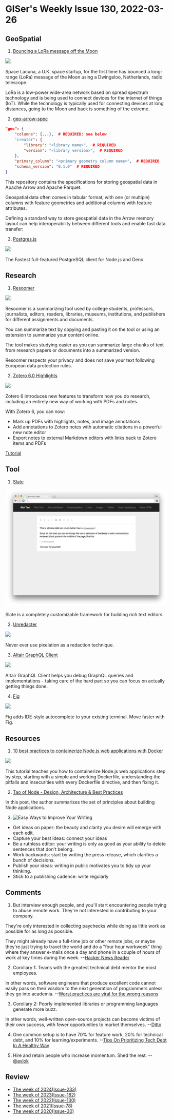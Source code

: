 # GISer's Weekly Issue 130, 2022-03-26

## GeoSpatial

1. [Bouncing a LoRa message off the Moon](https://electronics360.globalspec.com/article/17494/bouncing-a-lora-message-off-the-moon)

![](https://electronics360.globalspec.com/images/assets/494/17494/moonbounce_lora_banner-1024x428.jpg)

Space Lacuna, a U.K. space startup, for the first time has bounced a long-range (LoRa) message of the Moon using a Dwingeloo, Netherlands, radio telescope.

LoRa is a low-power wide-area network based on spread spectrum technology and is being used to connect devices for the internet of things (IoT). While the technology is typically used for connecting devices at long distances, going to the Moon and back is something of the extreme.

2. [geo-arrow-spec](https://github.com/geopandas/geo-arrow-spec)

```json
"geo": {
    "columns": {...},  # REQUIRED: see below
    "creator": {
        "library": "<library name>",  # REQUIRED
        "version": "<library version>",  # REQUIRED
    },
    "primary_column": "<primary geometry column name>",  # REQUIRED
    "schema_version": "0.1.0"  # REQUIRED
}
```

This repository contains the specifications for storing geospatial data in Apache Arrow and Apache Parquet.

Geospatial data often comes in tabular format, with one (or multiple) columns with feature geometries and additional columns with feature attributes.

Defining a standard way to store geospatial data in the Arrow memory layout can help interoperability between different tools and enable fast data transfer:

3. [Postgres.js](https://github.com/porsager/postgres)

![](https://raw.githubusercontent.com/porsager/postgres/master/demo.gif)

The Fastest full-featured PostgreSQL client for Node.js and Deno.

## Research

1. [Resoomer](https://resoomer.com/en/)

![](https://rigorousthemescom-ebizon.netdna-ssl.com/blog/wp-content/uploads/2021/03/screely-1616565715447.png)

Resoomer is a summarizing tool used by college students, professors, journalists, editors, readers, libraries, museums, institutions, and publishers for different assignments and documents.

You can summarize text by copying and pasting it on the tool or using an extension to summarize your content online.

The tool makes studying easier as you can summarize large chunks of text from research papers or documents into a summarized version.

Resoomer respects your privacy and does not save your text following European data protection rules.

2. [Zotero 6.0 Highlights](https://www.zotero.org/blog/zotero-6/)

![](https://www.zotero.org/static/images/blog/6.0/pdf-reader.jpg)

Zotero 6 introduces new features to transform how you do research, including an entirely new way of working with PDFs and notes.

With Zotero 6, you can now:

- Mark up PDFs with highlights, notes, and image annotations
- Add annotations to Zotero notes with automatic citations in a powerful new note editor
- Export notes to external Markdown editors with links back to Zotero items and PDFs

[Tutorial](https://wshuyi.medium.com/%E8%A7%A3%E5%86%B3%E7%A7%91%E7%A0%94%E4%BA%BA%E7%97%9B%E7%82%B9%E7%9A%84%E5%A4%A7%E7%AA%81%E7%A0%B4-zotero-6-0-%E7%89%88%E6%9C%89%E5%93%AA%E4%BA%9B%E4%BA%AE%E7%82%B9-e336981eb5e1)

## Tool

1. [Slate](https://github.com/ianstormtaylor/slate)

![](https://github.com/ianstormtaylor/slate/raw/main/docs/images/preview.png)

Slate is a completely customizable framework for building rich text editors.

2. [Unredacter](https://github.com/bishopfox/unredacter)

![](https://github.com/BishopFox/unredacter/raw/main/img/wow_such_secrets.gif)

Never ever use pixelation as a redaction technique.

3. [Altair GraphQL Client](https://altair.sirmuel.design/#download)

![](https://altair.sirmuel.design/assets/img/app-shot.png)

Altair GraphQL Client helps you debug GraphQL queries and implementations - taking care of the hard part so you can focus on actually getting things done.

4. [Fig](https://fig.io/)

![](https://fig.io/images/slideshow/screenshots/docker.png)

Fig adds IDE-style autocomplete to your existing terminal. Move faster with Fig.

## Resources

1. [10 best practices to containerize Node.js web applications with Docker](https://snyk.io/blog/10-best-practices-to-containerize-nodejs-web-applications-with-docker/)

![](https://snyk.io/wp-content/uploads/blog_header_10-best-practices-to-containerize-Node.js-web-applications-with-Docker.png)

This tutorial teaches you how to containerize Node.js web applications step by step, starting with a simple and working Dockerfile, understanding the pitfalls and insecurities with every Dockerfile directive, and then fixing it.

2. [Tao of Node - Design, Architecture & Best Practices](https://alexkondov.com/tao-of-node/)

In this post, the author summarizes the set of principles about building Node applications.

3. ![Easy Ways to Improve Your Writing](https://twitter.com/pic/media%2FFOD6HiMVQAsyKrQ.png%3Fname%3Dorig)

- Get ideas on paper: the beauty and clarity you desire will emerge with each edit.
- Capture your best ideas: connect your ideas
- Be a ruthless editor: your writing is only as good as your ability to delete sentences that don't belong.
- Work backwards: start by writing the press release, which clarifies a bunch of decisions.
- Publish your ideas: writing in public motivates you to tidy up your thinking.
- Stick to a publishing cadence: write regularly

## Comments

1. But interview enough people, and you'll start encountering people trying to abuse remote work. They're not interested in contributing to your company.

They're only interested in collecting paychecks while doing as little work as possible for as long as possible.

They might already have a full-time job or other remote jobs, or maybe they're just trying to travel the world and do a "four hour workweek" thing where they answer e-mails once a day and phone in a couple of hours of work at key times during the week. --[Hacker News Reader](https://news.ycombinator.com/item?id=30151706)

2. Corollary 1: Teams with the greatest technical debt mentor the most employees.

In other words, software engineers that produce excellent code cannot easily pass on their wisdom to the next generation of programmers unless they go into academia. --[Worst practices are viral for the wrong reasons](https://www.haskellforall.com/2014/04/worst-practices-are-viral-for-wrong.html)

3. Corollary 2: Poorly implemented libraries or programming languages generate more buzz.

In other words, well-written open-source projects can become victims of their own success, with fewer opportunities to market themselves. --[Ditto](https://www.haskellforall.com/2014/04/worst-practices-are-viral-for-wrong.html)

4. One common setup is to have 70% for feature work, 20% for technical debt, and 10% for learning/experiments. --[Tips On Prioritizing Tech Debt In A Healthy Way](https://leadership.garden/tips-on-prioritizing-tech-debt/)

5. Hire and retain people who increase momentum. Shed the rest. --[@avlok](https://softwareleadweekly.us6.list-manage.com/track/click?u=1a258e0fefbb23214c59c5a8d&id=625b0b5fb1&e=b1367de9f9)

## Review

- [The week of 2024(Issue-233)](../2024/issue-233.md)
- [The week of 2023(Issue-182)](../2023/issue-182.md)
- [The week of 2022(Issue-130)](../2022/issue-130.md)
- [The week of 2021(Issue-78)](../2021/issue-78.md)
- [The week of 2020(Issue-30)](../2020/issue-30.md)
